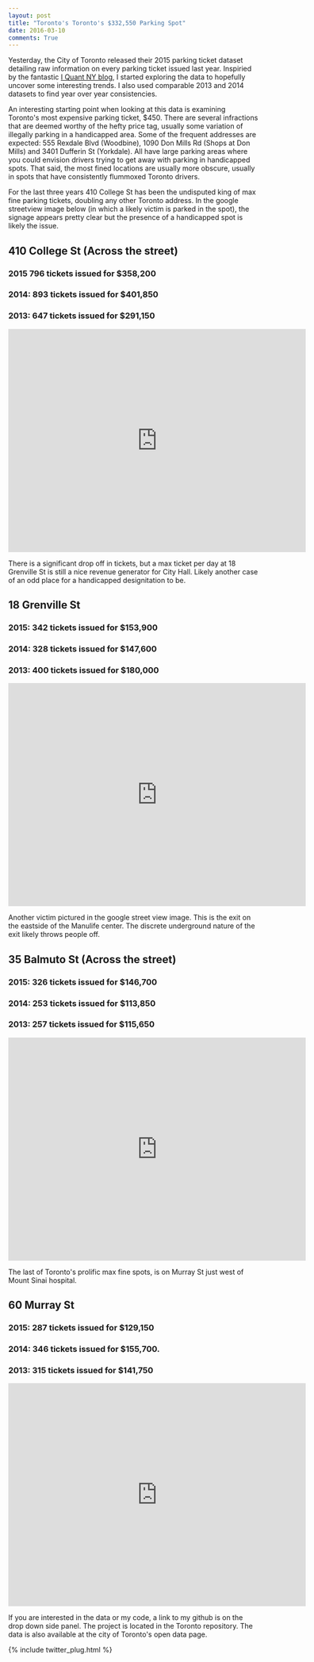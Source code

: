 ```yaml
---
layout: post
title: "Toronto's Toronto's $332,550 Parking Spot"
date: 2016-03-10
comments: True
---
```


Yesterday, the City of Toronto released their 2015 parking ticket dataset detailing raw information on every parking ticket issued last year.  Inspiried by the fantastic <a href="http://iquantny.tumblr.com/">I Quant NY blog</a>, I started exploring the data to hopefully uncover some interesting trends.  I also used comparable 2013 and 2014 datasets to find year over year consistencies.

An interesting starting point when looking at this data is examining Toronto's most expensive parking ticket, $450.  There are several infractions that are deemed worthy of the hefty price tag, usually some variation of illegally parking in a handicapped area.  Some of the frequent addresses are expected: 555 Rexdale Blvd (Woodbine), 1090 Don Mills Rd (Shops at Don Mills) and 3401 Dufferin St (Yorkdale).  All have large parking areas where you could envision drivers trying to get away with parking in handicapped spots.  That said, the most fined locations are usually more obscure, usually in spots that have consistently flummoxed Toronto drivers.

For the last three years 410 College St has been the undisputed king of max fine parking tickets, doubling any other Toronto address.  In the google streetview image below (in which a likely victim is parked in the spot), the signage appears pretty clear but the presence of a handicapped spot is likely the issue. 

## 410 College St (Across the street)

###  2015 796 tickets issued for $358,200 

### 2014: 893 tickets issued for $401,850

### 2013: 647 tickets issued for $291,150

<iframe src="https://www.google.com/maps/embed?pb=!1m0!3m2!1sen!2sca!4v1455649270872!6m8!1m7!1sk9t_aIUtkuWeAvu_uTdHFA!2m2!1d43.65675864281898!2d-79.40623669615232!3f144.63015609181116!4f-16.43494906144889!5f0.7820865974627469" width="600" height="450" frameborder="0" style="border:0" allowfullscreen></iframe>

There is a significant drop off in tickets, but a max ticket per day at 18 Grenville St is still a nice revenue generator for City Hall.  Likely another case of an odd place for a handicapped designitation to be.  

## 18 Grenville St 

### 2015: 342 tickets issued for $153,900

### 2014: 328 tickets issued for $147,600

### 2013: 400 tickets issued for $180,000

<iframe src="https://www.google.com/maps/embed?pb=!1m0!3m2!1sen!2sca!4v1455651657879!6m8!1m7!1s83857MNyUcdO5tzZJ82cxA!2m2!1d43.66195861412737!2d-79.38421575983601!3f329.1808863828714!4f-5.896528146053157!5f0.7820865974627469" width="600" height="450" frameborder="0" style="border:0" allowfullscreen></iframe>

Another victim pictured in the google street view image.  This is the exit on the eastside of the Manulife center.  The discrete underground nature of the exit likely throws people off. 

## 35 Balmuto St (Across the street)

### 2015: 326 tickets issued for $146,700

### 2014: 253 tickets issued for $113,850

### 2013: 257 tickets issued for $115,650

<iframe src="https://www.google.com/maps/embed?pb=!1m0!3m2!1sen!2sca!4v1457569124752!6m8!1m7!1s1EsfEA2OFO2ZS7besE31jg!2m2!1d43.66953377351889!2d-79.3878226779771!3f223.54294412397383!4f-11.343472253253594!5f1.9587109090973311" width="600" height="450" frameborder="0" style="border:0" allowfullscreen></iframe>

The last of Toronto's prolific max fine spots, is on Murray St just west of Mount Sinai hospital.

## 60 Murray St

### 2015: 287 tickets issued for $129,150

### 2014: 346 tickets issued for $155,700.

### 2013: 315 tickets issued for $141,750

<iframe src="https://www.google.com/maps/embed?pb=!1m0!3m2!1sen!2sca!4v1455651896816!6m8!1m7!1sotM4k6jUW09oEeBmET3sQg!2m2!1d43.65821668092152!2d-79.39131905145949!3f245!4f0!5f0.7820865974627469" width="600" height="450" frameborder="0" style="border:0" allowfullscreen></iframe>

If you are interested in the data or my code, a link to my github is on the drop down side panel.  The project is located in the Toronto repository.  The data is also available at the city of Toronto's open data page.  



{% include twitter_plug.html %}
